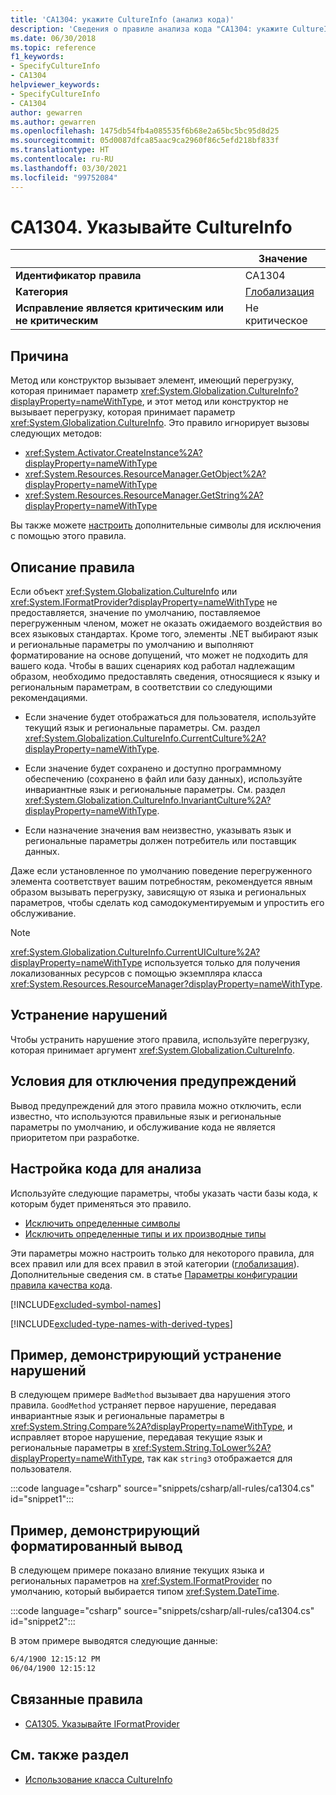 ```yaml
---
title: 'CA1304: укажите CultureInfo (анализ кода)'
description: 'Сведения о правиле анализа кода "CA1304: укажите CultureInfo"'
ms.date: 06/30/2018
ms.topic: reference
f1_keywords:
- SpecifyCultureInfo
- CA1304
helpviewer_keywords:
- SpecifyCultureInfo
- CA1304
author: gewarren
ms.author: gewarren
ms.openlocfilehash: 1475db54fb4a085535f6b68e2a65bc5bc95d8d25
ms.sourcegitcommit: 05d0087dfca85aac9ca2960f86c5efd218bf833f
ms.translationtype: HT
ms.contentlocale: ru-RU
ms.lasthandoff: 03/30/2021
ms.locfileid: "99752084"
---
```

# <a name="ca1304-specify-cultureinfo"></a>CA1304. Указывайте CultureInfo

| | Значение |
|-|-|
| **Идентификатор правила** |CA1304|
| **Категория** |[Глобализация](globalization-warnings.md)|
| **Исправление является критическим или не критическим** |Не критическое|

## <a name="cause"></a>Причина

Метод или конструктор вызывает элемент, имеющий перегрузку, которая принимает параметр <xref:System.Globalization.CultureInfo?displayProperty=nameWithType>, и этот метод или конструктор не вызывает перегрузку, которая принимает параметр <xref:System.Globalization.CultureInfo>. Это правило игнорирует вызовы следующих методов:

- <xref:System.Activator.CreateInstance%2A?displayProperty=nameWithType>
- <xref:System.Resources.ResourceManager.GetObject%2A?displayProperty=nameWithType>
- <xref:System.Resources.ResourceManager.GetString%2A?displayProperty=nameWithType>

Вы также можете [настроить](#configure-code-to-analyze) дополнительные символы для исключения с помощью этого правила.

## <a name="rule-description"></a>Описание правила

Если объект <xref:System.Globalization.CultureInfo> или <xref:System.IFormatProvider?displayProperty=nameWithType> не предоставляется, значение по умолчанию, поставляемое перегруженным членом, может не оказать ожидаемого воздействия во всех языковых стандартах. Кроме того, элементы .NET выбирают язык и региональные параметры по умолчанию и выполняют форматирование на основе допущений, что может не подходить для вашего кода. Чтобы в ваших сценариях код работал надлежащим образом, необходимо предоставлять сведения, относящиеся к языку и региональным параметрам, в соответствии со следующими рекомендациями.

- Если значение будет отображаться для пользователя, используйте текущий язык и региональные параметры. См. раздел <xref:System.Globalization.CultureInfo.CurrentCulture%2A?displayProperty=nameWithType>.

- Если значение будет сохранено и доступно программному обеспечению (сохранено в файл или базу данных), используйте инвариантные язык и региональные параметры. См. раздел <xref:System.Globalization.CultureInfo.InvariantCulture%2A?displayProperty=nameWithType>.

- Если назначение значения вам неизвестно, указывать язык и региональные параметры должен потребитель или поставщик данных.

Даже если установленное по умолчанию поведение перегруженного элемента соответствует вашим потребностям, рекомендуется явным образом вызывать перегрузку, зависящую от языка и региональных параметров, чтобы сделать код самодокументируемым и упростить его обслуживание.

> [!NOTE]
> <xref:System.Globalization.CultureInfo.CurrentUICulture%2A?displayProperty=nameWithType> используется только для получения локализованных ресурсов с помощью экземпляра класса <xref:System.Resources.ResourceManager?displayProperty=nameWithType>.

## <a name="how-to-fix-violations"></a>Устранение нарушений

Чтобы устранить нарушение этого правила, используйте перегрузку, которая принимает аргумент <xref:System.Globalization.CultureInfo>.

## <a name="when-to-suppress-warnings"></a>Условия для отключения предупреждений

Вывод предупреждений для этого правила можно отключить, если известно, что используются правильные язык и региональные параметры по умолчанию, и обслуживание кода не является приоритетом при разработке.

## <a name="configure-code-to-analyze"></a>Настройка кода для анализа

Используйте следующие параметры, чтобы указать части базы кода, к которым будет применяться это правило.

- [Исключить определенные символы](#exclude-specific-symbols)
- [Исключить определенные типы и их производные типы](#exclude-specific-types-and-their-derived-types)

Эти параметры можно настроить только для некоторого правила, для всех правил или для всех правил в этой категории ([глобализация](globalization-warnings.md)). Дополнительные сведения см. в статье [Параметры конфигурации правила качества кода](../code-quality-rule-options.md).

[!INCLUDE[excluded-symbol-names](~/includes/code-analysis/excluded-symbol-names.md)]

[!INCLUDE[excluded-type-names-with-derived-types](~/includes/code-analysis/excluded-type-names-with-derived-types.md)]

## <a name="example-showing-how-to-fix-violations"></a>Пример, демонстрирующий устранение нарушений

В следующем примере `BadMethod` вызывает два нарушения этого правила. `GoodMethod` устраняет первое нарушение, передавая инвариантные язык и региональные параметры в <xref:System.String.Compare%2A?displayProperty=nameWithType>, и исправляет второе нарушение, передавая текущие язык и региональные параметры в <xref:System.String.ToLower%2A?displayProperty=nameWithType>, так как `string3` отображается для пользователя.

:::code language="csharp" source="snippets/csharp/all-rules/ca1304.cs" id="snippet1":::

## <a name="example-showing-formatted-output"></a>Пример, демонстрирующий форматированный вывод

В следующем примере показано влияние текущих языка и региональных параметров на <xref:System.IFormatProvider> по умолчанию, который выбирается типом <xref:System.DateTime>.

:::code language="csharp" source="snippets/csharp/all-rules/ca1304.cs" id="snippet2":::

В этом примере выводятся следующие данные:

```txt
6/4/1900 12:15:12 PM
06/04/1900 12:15:12
```

## <a name="related-rules"></a>Связанные правила

- [CA1305. Указывайте IFormatProvider](ca1305.md)

## <a name="see-also"></a>См. также раздел

- [Использование класса CultureInfo](../../../standard/globalization-localization/globalization.md#work-with-culture-specific-settings)
